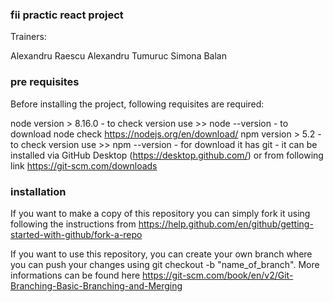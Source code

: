 ### fii practic react project

Trainers:

Alexandru Raescu
Alexandru Tumuruc
Simona Balan

### pre requisites

Before installing the project, following requisites are required:

node version > 8.16.0
    - to check version use >> node --version
    - to download node check https://nodejs.org/en/download/
npm version > 5.2
    - to check version use >> npm --version
    - for download it has 
git 
    - it can be installed via GitHub Desktop (https://desktop.github.com/) or from following link https://git-scm.com/downloads

### installation

If you want to make a copy of this repository you can simply fork it using following the instructions from https://help.github.com/en/github/getting-started-with-github/fork-a-repo

If you want to use this repository, you can create your own branch where you can push your changes using git checkout -b "name_of_branch". More informations can be found here https://git-scm.com/book/en/v2/Git-Branching-Basic-Branching-and-Merging

